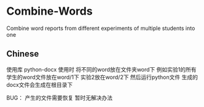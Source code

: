 # Combine-Words
Combine word reports from different experiments of multiple students into one
## Chinese
使用库 python-docx
使用时 将不同的word放在文件夹word下
例如实验1的所有学生的word文件放在word/1下
实验2放在word/2下
然后运行python文件
生成的docx文件会生成在根目录下

BUG：
产生的文件需要恢复 暂时无解决办法
